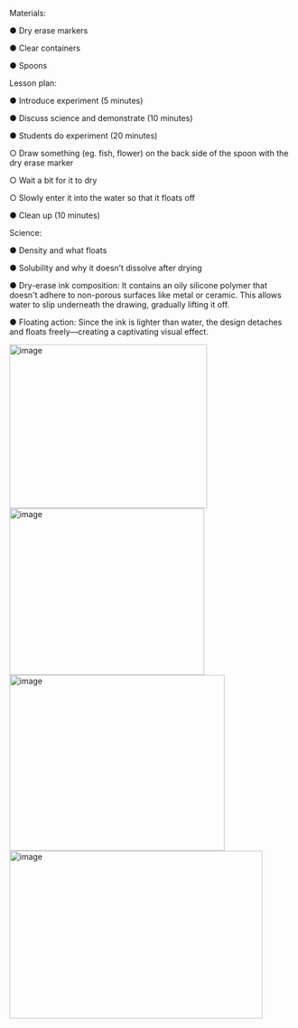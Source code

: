 Materials:

●	Dry erase markers

●	Clear containers

●	Spoons

Lesson plan:

●	Introduce experiment (5 minutes)

●	Discuss science and demonstrate (10 minutes)

●	Students do experiment (20 minutes)

○	Draw something (eg. fish, flower) on the back side of the spoon with the dry erase marker

○	Wait a bit for it to dry

○	Slowly enter it into the water so that it floats off

●	Clean up (10 minutes)


Science:

●	Density and what floats

●	Solubility and why it doesn’t dissolve after drying

●	Dry-erase ink composition: It contains an oily silicone polymer that doesn't adhere to non-porous surfaces like metal or ceramic. This allows water to slip underneath the drawing, gradually lifting it off. 

●	Floating action: Since the ink is lighter than water, the design detaches and floats freely—creating a captivating visual effect. 

<img width="350" height="290" alt="image" src="https://github.com/user-attachments/assets/0f87d0a2-2a2d-4410-949a-6315e0ca8c47" />
<img width="345" height="295" alt="image" src="https://github.com/user-attachments/assets/cea1e26f-d16d-4647-b9f0-f8399221b57a" />
<img width="381" height="311" alt="image" src="https://github.com/user-attachments/assets/bf8bc444-8f50-497d-a879-2c92e0471a44" />
<img width="448" height="297" alt="image" src="https://github.com/user-attachments/assets/0b1266ff-60d9-4c8a-8da0-cc98dc6f935b" />



